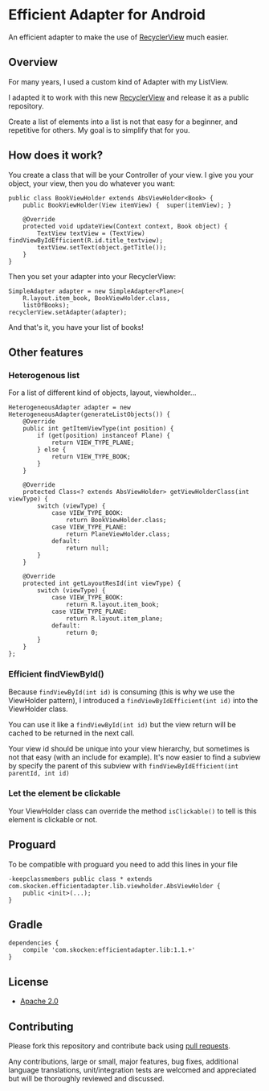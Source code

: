 # Efficient Adapter for Android

An efficient adapter to make the use of [RecyclerView](https://developer.android.com/reference/android/support/v7/widget/RecyclerView.html) much easier.

## Overview

For many years, I used a custom kind of Adapter with my ListView.

I adapted it to work with this new [RecyclerView](https://developer.android.com/reference/android/support/v7/widget/RecyclerView.html) and release it as a public repository.

Create a list of elements into a list is not that easy for a beginner, and repetitive for others. My goal is to simplify that for you.

## How does it work?

You create a class that will be your Controller of your view. I give you your object, your view, then you do whatever you want:

    public class BookViewHolder extends AbsViewHolder<Book> {
        public BookViewHolder(View itemView) {  super(itemView); }

        @Override
        protected void updateView(Context context, Book object) {
            TextView textView = (TextView) findViewByIdEfficient(R.id.title_textview);
            textView.setText(object.getTitle());
        }
    }

Then you set your adapter into your RecyclerView:

    SimpleAdapter adapter = new SimpleAdapter<Plane>(
        R.layout.item_book, BookViewHolder.class,
        listOfBooks);
    recyclerView.setAdapter(adapter);

And that's it, you have your list of books!

## Other features

### Heterogenous list
For a list of different kind of objects, layout, viewholder…

    HeterogeneousAdapter adapter = new HeterogeneousAdapter(generateListObjects()) {
        @Override
        public int getItemViewType(int position) {
            if (get(position) instanceof Plane) {
                return VIEW_TYPE_PLANE;
            } else {
                return VIEW_TYPE_BOOK;
            }
        }

        @Override
        protected Class<? extends AbsViewHolder> getViewHolderClass(int viewType) {
            switch (viewType) {
                case VIEW_TYPE_BOOK:
                    return BookViewHolder.class;
                case VIEW_TYPE_PLANE:
                    return PlaneViewHolder.class;
                default:
                    return null;
            }
        }

        @Override
        protected int getLayoutResId(int viewType) {
            switch (viewType) {
                case VIEW_TYPE_BOOK:
                    return R.layout.item_book;
                case VIEW_TYPE_PLANE:
                    return R.layout.item_plane;
                default:
                    return 0;
            }
        }
    };

### Efficient findViewById()

Because `findViewById(int id)` is consuming (this is why we use the ViewHolder pattern), I introduced a `findViewByIdEfficient(int id)` into the ViewHolder class.

You can use it like a `findViewById(int id)` but the view return will be cached to be returned in the next call.

Your view id should be unique into your view hierarchy, but sometimes is not that easy (with an include for example). It's now easier to find a subview by specify the parent of this subview with `findViewByIdEfficient(int parentId, int id)`


### Let the element be clickable

Your ViewHolder class can override the method `isClickable()` to tell is this element is clickable or not.

## Proguard

To be compatible with proguard you need to add this lines in your file

    -keepclassmembers public class * extends com.skocken.efficientadapter.lib.viewholder.AbsViewHolder {
        public <init>(...);
    }

## Gradle

    dependencies {
        compile 'com.skocken:efficientadapter.lib:1.1.+'
    }


## License

* [Apache 2.0](http://www.apache.org/licenses/LICENSE-2.0.html)

## Contributing

Please fork this repository and contribute back using
[pull requests](https://github.com/StanKocken/EfficientAdapter/pulls).

Any contributions, large or small, major features, bug fixes, additional
language translations, unit/integration tests are welcomed and appreciated
but will be thoroughly reviewed and discussed.